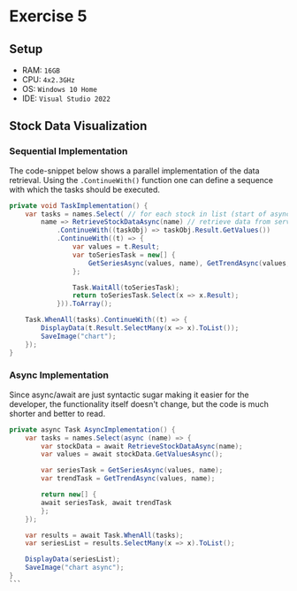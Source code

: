 # Exercise 5

## Setup

* RAM: `16GB`
* CPU: `4x2.3GHz`
* OS: `Windows 10 Home`
* IDE: `Visual Studio 2022`

## Stock Data Visualization

### Sequential Implementation

The code-snippet below shows a parallel implementation of the data retrieval. Using the `.ContinueWith()` function one can define a sequence with which the tasks should be executed.

```csharp
private void TaskImplementation() {
    var tasks = names.Select( // for each stock in list (start of async/parallel)
        name => RetrieveStockDataAsync(name) // retrieve data from service
            .ContinueWith((taskObj) => taskObj.Result.GetValues())
            .ContinueWith((t) => {
                var values = t.Result;
                var toSeriesTask = new[] {
                    GetSeriesAsync(values, name), GetTrendAsync(values, name)
                };

                Task.WaitAll(toSeriesTask);
                return toSeriesTask.Select(x => x.Result);
            })).ToArray();

    Task.WhenAll(tasks).ContinueWith((t) => {
        DisplayData(t.Result.SelectMany(x => x).ToList());
        SaveImage("chart");
    });
}
```

### Async Implementation

Since async/await are just syntactic sugar making it easier for the developer, the functionality itself doesn't change, but the code is much shorter and better to read.

````csharp
private async Task AsyncImplementation() {
    var tasks = names.Select(async (name) => {
        var stockData = await RetrieveStockDataAsync(name);
        var values = await stockData.GetValuesAsync();

        var seriesTask = GetSeriesAsync(values, name);
        var trendTask = GetTrendAsync(values, name);

        return new[] {
        await seriesTask, await trendTask
        };
    });

    var results = await Task.WhenAll(tasks);
    var seriesList = results.SelectMany(x => x).ToList();

    DisplayData(seriesList);
    SaveImage("chart async");
}
```